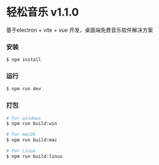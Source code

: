 # 轻松音乐 v1.1.0

基于electron + vite + vue 开发，桌面端免费音乐软件解决方案


### 安装

```bash
$ npm install
```

### 运行

```bash
$ npm run dev
```

### 打包

```bash
# For windows
$ npm run build:win

# For macOS
$ npm run build:mac

# For Linux
$ npm run build:linux
```
